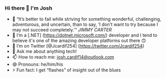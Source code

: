 ### Hi there 👋 I'm Josh

- 🔭 “It’s better to fail while striving for something wonderful, challenging, adventurous, and uncertain, than to say, ’I don’t want to try because I may not succeed completely.’”
*JIMMY CARTER*
- 🌱 I’m a [.NET] (https://dotnet.microsoft.com/) developer and I tend to believe it's one of the amazing developer platforms out there 🙃
- 🦜 I’m on Twitter [@Jcardif254] (https://twitter.com/Jcardif254)
- 💬 Ask me about anything tech! 
- 📫 How to reach me: josh.cardif14@outlook.com
- 😄 Pronouns: he/him/his
- ⚡ Fun fact: I get “flashes” of insight out of the blues
